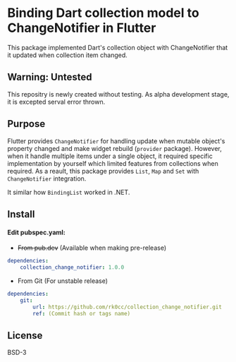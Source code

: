 # Binding Dart collection model to ChangeNotifier in Flutter

This package implemented Dart's collection object with ChangeNotifier that it updated when collection item changed.

## Warning: Untested

This repositry is newly created without testing. As alpha development stage, it is excepted serval error thrown.

## Purpose

Flutter provides `ChangeNotifier` for handling update when mutable object's property changed and make widget rebuild (`provider` package).
However, when it handle multiple items under a single object, it required specific implementation by yourself which limited features from collections when required.
As a reault, this package provides `List`, `Map` and `Set` with `ChangeNotifier` integration.

It similar how `BindingList` worked in .NET.

## Install

#### Edit pubspec.yaml:

* ~~From pub.dev~~ (Available when making pre-release)

```yaml
dependencies:
    collection_change_notifier: 1.0.0
```

* From Git (For unstable release)

```yaml
dependencies:
    git:
        url: https://github.com/rk0cc/collection_change_notifier.git
        ref: (Commit hash or tags name)
```

## License

BSD-3